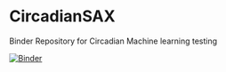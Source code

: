 # CircadianSAX
Binder Repository for Circadian Machine learning testing

[![Binder](https://mybinder.org/badge_logo.svg)](https://mybinder.org/v2/gh/ComplejoC/CircadianSAX/main?urlpath=rstudio)
